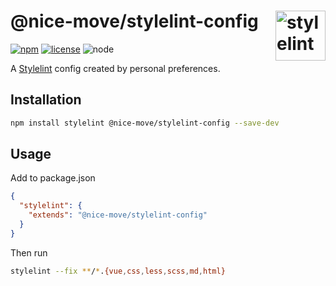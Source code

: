 # @nice-move/stylelint-config [<img src="https://cdn.worldvectorlogo.com/logos/stylelint.svg" alt="stylelint" height="80" align="right">][stylelint]

[![npm][npm-badge]][npm-url]
[![license][license-badge]][github-url]
![node][node-badge]

A [Stylelint] config created by personal preferences.

## Installation

```bash
npm install stylelint @nice-move/stylelint-config --save-dev
```

## Usage

Add to package.json

```json
{
  "stylelint": {
    "extends": "@nice-move/stylelint-config"
  }
}
```

Then run

```bash
stylelint --fix **/*.{vue,css,less,scss,md,html}
```

[stylelint]: https://stylelint.io/
[npm-url]: https://www.npmjs.com/package/@nice-move/stylelint-config
[npm-badge]: https://img.shields.io/npm/v/@nice-move/stylelint-config.svg?style=flat-square&logo=npm
[github-url]: https://github.com/airkro/nice-move/tree/master/packages/stylelint-config#readme
[node-badge]: https://img.shields.io/node/v/@nice-move/stylelint-config.svg?style=flat-square&colorB=green&logo=node.js
[license-badge]: https://img.shields.io/npm/l/@nice-move/stylelint-config.svg?style=flat-square&colorB=blue&logo=github

